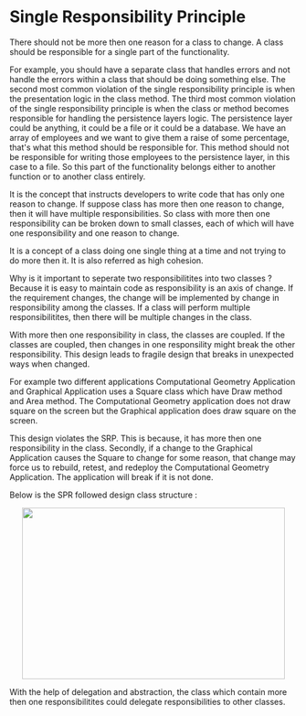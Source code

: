 
# Single Responsibility Principle

There should not be more then one reason for a class to change. A class should be responsible for a single part of the functionality.

For example, you should have a separate class that handles errors and not handle the errors within a class that should be doing something else. The second most common violation of the single responsibility principle is when the presentation logic in the class method. The third most common violation of the single responsibility principle is when the class or method becomes responsible for handling the persistence layers logic. The persistence layer could be anything, it could be a file or it could be a database.  We have an array of employees and we want to give them a raise of some percentage, that's what this method should be responsible for. This method should not be responsible for writing those employees to the persistence layer, in this case to a file. So this part of the functionality belongs either to another function or to another class entirely.

It is the concept that instructs developers to write code that has only one reason to change. If suppose class has more then one reason to change, then it will have multiple responsibilities. So class with more then one responsibility can be broken down to small classes, each of which will have one responsibility and one reason to change.

It is a concept of a class doing one single thing at a time and not trying to do more then it. It is also referred as high cohesion.


Why is it important to seperate two responsibilitites into two classes ?
Because it is easy to maintain code as responsibility is an axis of change. If the requirement changes, the change will be implemented by change in responsibility among the classes. If a class will perform multiple responsibilitites, then there will be multiple changes in the class.

With more then one responsibility in class, the classes are coupled. If the classes are coupled, then changes in one responsility might break the other responsibility. This design leads to fragile design that breaks in unexpected ways when changed.

For example two different applications Computational Geometry Application and Graphical Application uses a Square class which have Draw method and Area method. The Computational Geometry application does not draw square on the screen but the Graphical application does draw square on the screen.

This design violates the SRP. This is because, it has more then one responsibility in the class. Secondly, if a change to the Graphical Application causes the Square to
change for some reason, that change may force us to rebuild, retest, and redeploy the Computational Geometry Application. The application will break if it is not done.

Below is the SPR followed design class structure :

<p align="center">
  <img width="460" height="300" src="https://github.com/deekshakukreti/Images/blob/main/spr.png">
</p>

With the help of delegation and abstraction, the class which contain more then one responsibilitites could delegate responsibilities to other classes. 
